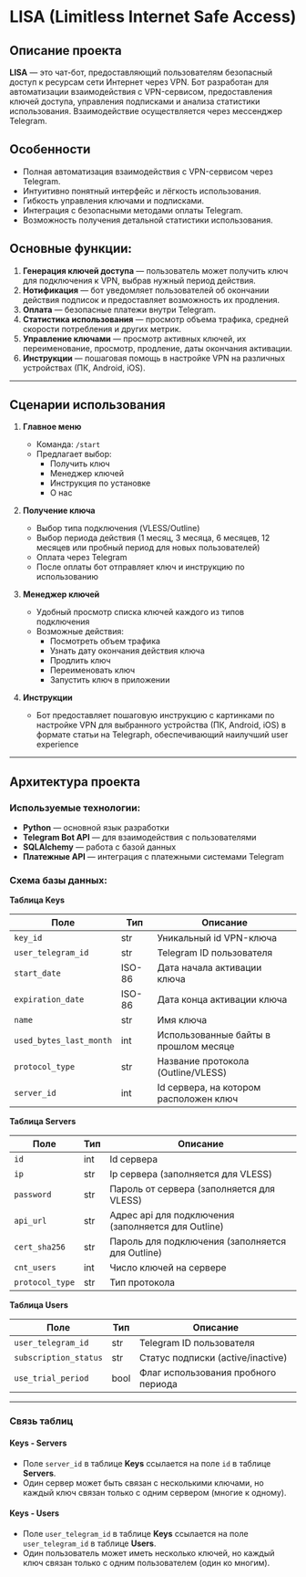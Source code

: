 # LISA (Limitless Internet Safe Access)

## Описание проекта

**LISA** — это чат-бот, предоставляющий пользователям безопасный доступ к ресурсам сети Интернет через VPN. Бот разработан для автоматизации взаимодействия с VPN-сервисом, предоставления ключей доступа, управления подписками и анализа статистики использования. Взаимодействие осуществляется через мессенджер Telegram.

## Особенности
- Полная автоматизация взаимодействия с VPN-сервисом через Telegram.
- Интуитивно понятный интерфейс и лёгкость использования.
- Гибкость управления ключами и подписками.
- Интеграция с безопасными методами оплаты Telegram.
- Возможность получения детальной статистики использования.

## Основные функции:
1. **Генерация ключей доступа** — пользователь может получить ключ для подключения к VPN, выбрав нужный период действия.
2. **Нотификация** — бот уведомляет пользователей об окончании действия подписок и предоставляет возможность их продления.
3. **Оплата** — безопасные платежи внутри Telegram.
4. **Статистика использования** — просмотр объема трафика, средней скорости потребления и других метрик.
5. **Управление ключами** — просмотр активных ключей, их переименование, просмотр, продление, даты окончания активации.
6. **Инструкции** — пошаговая помощь в настройке VPN на различных устройствах (ПК, Android, iOS).


---

## Сценарии использования

1. **Главное меню**
   - Команда: `/start`
   - Предлагает выбор:
     - Получить ключ
     - Менеджер ключей
     - Инструкция по установке
     - О нас

2. **Получение ключа**
   - Выбор типа подключения (VLESS/Outline)
   - Выбор периода действия (1 месяц, 3 месяца, 6 месяцев, 12 месяцев или пробный период для новых пользователей)
   - Оплата через Telegram
   - После оплаты бот отправляет ключ и инструкцию по использованию

3. **Менеджер ключей**
   - Удобный просмотр списка ключей каждого из типов подключения
   - Возможные действия:
     - Посмотреть объем трафика
     - Узнать дату окончания действия ключа
     - Продлить ключ
     - Переименовать ключ
     - Запустить ключ в приложении

4. **Инструкции**
   - Бот предоставляет пошаговую инструкцию с картинками по настройке VPN для выбранного устройства (ПК, Android, iOS)
в формате статьи на Telegraph, обеспечивающий наилучший user experience

---

## Архитектура проекта

### Используемые технологии:
- **Python** — основной язык разработки
- **Telegram Bot API** — для взаимодействия с пользователями
- **SQLAlchemy** — работа с базой данных
- **Платежные API** — интеграция с платежными системами Telegram

### Схема базы данных:

**Таблица Keys**

| Поле                    | Тип    | Описание                               |
|-------------------------|--------|----------------------------------------|
| `key_id`                | str    | Уникальный id VPN-ключа                |
| `user_telegram_id`      | str    | Telegram ID пользователя               |
| `start_date`            | ISO-86 | Дата начала активации ключа            |
| `expiration_date`       | ISO-86 | Дата конца активации ключа             |
| `name`                  | str    | Имя ключа                              |
| `used_bytes_last_month` | int    | Использованные байты в прошлом месяце  |
| `protocol_type`         | str    | Название протокола (Outline/VLESS)     |
| `server_id`             | int    | Id сервера, на котором расположен ключ |

**Таблица Servers**

| Поле            | Тип | Описание                                            |
|-----------------|-----|-----------------------------------------------------|
| `id`            | int | Id сервера                                          |
| `ip`            | str | Ip сервера (заполняется для VLESS)                  |
| `password`      | str | Пароль от сервера (заполняется для VLESS)           |
| `api_url`       | str | Адрес api для подключения (заполняется для Outline) |
| `cert_sha256`   | str | Пароль для подключения (заполняется для Outline)    |
| `cnt_users`     | int | Число ключей на сервере                             |
| `protocol_type` | str | Тип протокола                                       |

**Таблица Users**

|           Поле        | Тип   | Описание                            |
|-----------------------|-------|-------------------------------------|
| `user_telegram_id`    | str   | Telegram ID пользователя            |
| `subscription_status` | str   | Статус подписки (active/inactive)   |
| `use_trial_period`    | bool  | Флаг использования пробного периода |
---

### Связь таблиц

#### **Keys - Servers**
- Поле `server_id` в таблице **Keys** ссылается на поле `id` в таблице **Servers**.
- Один сервер может быть связан с несколькими ключами, но каждый ключ связан только с одним сервером (многие к одному).

#### **Keys - Users**
- Поле `user_telegram_id` в таблице **Keys** ссылается на поле `user_telegram_id` в таблице **Users**.
- Один пользователь может иметь несколько ключей, но каждый ключ связан только с одним пользователем (один ко многим).





